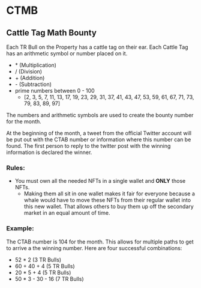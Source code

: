 # CTMB

## Cattle Tag Math Bounty



Each TR Bull on the Property has a cattle tag on their ear. Each Cattle Tag has an arithmetic symbol or number placed on it. &#x20;



* &#x20;\*  (Multiplication)&#x20;
* /   (Division)
* \+  (Addition)
* \-   (Subtraction)&#x20;
* &#x20;prime numbers between 0 - 100
  * \[2, 3, 5, 7, 11, 13, 17, 19, 23, 29, 31, 37, 41, 43, 47, 53, 59, 61, 67, 71, 73, 79, 83, 89, 97]

The numbers and arithmetic symbols are used to create the bounty number for the month.

At the beginning of the month, a tweet from the official Twitter account will be put out with the CTAB number or information where this number can be found. The first person to reply to the twitter post with the winning information is declared the winner. &#x20;

### Rules:&#x20;

* You must own all the needed NFTs in a single wallet and **ONLY** those NFTs.&#x20;
  * &#x20;Making them all sit in one wallet makes it fair for everyone because a whale would have to move these NFTs from their regular wallet into this new wallet. That allows others to buy them up off the secondary market in an equal amount of time.

### Example:

The CTAB number is 104 for the month. This allows for multiple paths to get to arrive a the winning number. Here are four successful combinations:&#x20;

* 52 \* 2 (3 TR Bulls)
* 60 + 40 + 4 (5 TR Bulls)
* 20 \* 5 + 4 (5 TR Bulls)
* 50 \* 3 - 30 - 16 (7 TR Bulls)
